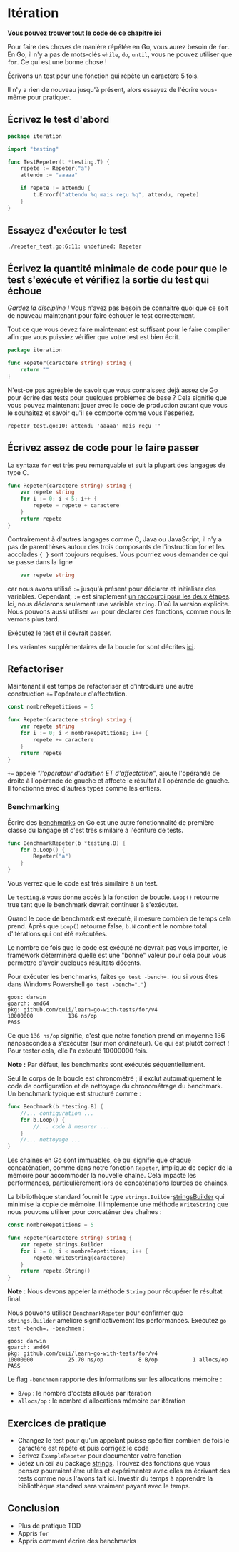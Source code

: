 # Itération

**[Vous pouvez trouver tout le code de ce chapitre ici](https://github.com/quii/learn-go-with-tests/tree/main/for)**

Pour faire des choses de manière répétée en Go, vous aurez besoin de `for`. En Go, il n'y a pas de mots-clés `while`, `do`, `until`, vous ne pouvez utiliser que `for`. Ce qui est une bonne chose !

Écrivons un test pour une fonction qui répète un caractère 5 fois.

Il n'y a rien de nouveau jusqu'à présent, alors essayez de l'écrire vous-même pour pratiquer.

## Écrivez le test d'abord

```go
package iteration

import "testing"

func TestRepeter(t *testing.T) {
	repete := Repeter("a")
	attendu := "aaaaa"

	if repete != attendu {
		t.Errorf("attendu %q mais reçu %q", attendu, repete)
	}
}
```

## Essayez d'exécuter le test

`./repeter_test.go:6:11: undefined: Repeter`

## Écrivez la quantité minimale de code pour que le test s'exécute et vérifiez la sortie du test qui échoue

_Gardez la discipline !_ Vous n'avez pas besoin de connaître quoi que ce soit de nouveau maintenant pour faire échouer le test correctement.

Tout ce que vous devez faire maintenant est suffisant pour le faire compiler afin que vous puissiez vérifier que votre test est bien écrit.

```go
package iteration

func Repeter(caractere string) string {
	return ""
}
```

N'est-ce pas agréable de savoir que vous connaissez déjà assez de Go pour écrire des tests pour quelques problèmes de base ? Cela signifie que vous pouvez maintenant jouer avec le code de production autant que vous le souhaitez et savoir qu'il se comporte comme vous l'espériez.

`repeter_test.go:10: attendu 'aaaaa' mais reçu ''`

## Écrivez assez de code pour le faire passer

La syntaxe `for` est très peu remarquable et suit la plupart des langages de type C.

```go
func Repeter(caractere string) string {
	var repete string
	for i := 0; i < 5; i++ {
		repete = repete + caractere
	}
	return repete
}
```

Contrairement à d'autres langages comme C, Java ou JavaScript, il n'y a pas de parenthèses autour des trois composants de l'instruction for et les accolades `{ }` sont toujours requises. Vous pourriez vous demander ce qui se passe dans la ligne

```go
	var repete string
```

car nous avons utilisé `:=` jusqu'à présent pour déclarer et initialiser des variables. Cependant, `:=` est simplement [un raccourci pour les deux étapes](https://gobyexample.com/variables). Ici, nous déclarons seulement une variable `string`. D'où la version explicite. Nous pouvons aussi utiliser `var` pour déclarer des fonctions, comme nous le verrons plus tard.

Exécutez le test et il devrait passer.

Les variantes supplémentaires de la boucle for sont décrites [ici](https://gobyexample.com/for).

## Refactoriser

Maintenant il est temps de refactoriser et d'introduire une autre construction `+=` l'opérateur d'affectation.

```go
const nombreRepetitions = 5

func Repeter(caractere string) string {
	var repete string
	for i := 0; i < nombreRepetitions; i++ {
		repete += caractere
	}
	return repete
}
```

`+=` appelé _"l'opérateur d'addition ET d'affectation"_, ajoute l'opérande de droite à l'opérande de gauche et affecte le résultat à l'opérande de gauche. Il fonctionne avec d'autres types comme les entiers.

### Benchmarking

Écrire des [benchmarks](https://golang.org/pkg/testing/#hdr-Benchmarks) en Go est une autre fonctionnalité de première classe du langage et c'est très similaire à l'écriture de tests.

```go
func BenchmarkRepeter(b *testing.B) {
	for b.Loop() {
		Repeter("a")
	}
}
```

Vous verrez que le code est très similaire à un test.

Le `testing.B` vous donne accès à la fonction de boucle. `Loop()` retourne true tant que le benchmark devrait continuer à s'exécuter.

Quand le code de benchmark est exécuté, il mesure combien de temps cela prend. Après que `Loop()` retourne false, `b.N` contient le nombre total d'itérations qui ont été exécutées.

Le nombre de fois que le code est exécuté ne devrait pas vous importer, le framework déterminera quelle est une "bonne" valeur pour cela pour vous permettre d'avoir quelques résultats décents.

Pour exécuter les benchmarks, faites `go test -bench=.` (ou si vous êtes dans Windows Powershell `go test -bench="."`)

```text
goos: darwin
goarch: amd64
pkg: github.com/quii/learn-go-with-tests/for/v4
10000000           136 ns/op
PASS
```

Ce que `136 ns/op` signifie, c'est que notre fonction prend en moyenne 136 nanosecondes à s'exécuter \(sur mon ordinateur\). Ce qui est plutôt correct ! Pour tester cela, elle l'a exécuté 10000000 fois.

**Note :** Par défaut, les benchmarks sont exécutés séquentiellement.

Seul le corps de la boucle est chronométré ; il exclut automatiquement le code de configuration et de nettoyage du chronométrage du benchmark. Un benchmark typique est structuré comme :

```go
func Benchmark(b *testing.B) {
	//... configuration ...
	for b.Loop() {
		//... code à mesurer ...
	}
	//... nettoyage ...
}
```

Les chaînes en Go sont immuables, ce qui signifie que chaque concaténation, comme dans notre fonction `Repeter`, implique de copier de la mémoire pour accommoder la nouvelle chaîne. Cela impacte les performances, particulièrement lors de concaténations lourdes de chaînes.

La bibliothèque standard fournit le type `strings.Builder`[stringsBuilder] qui minimise la copie de mémoire.
Il implémente une méthode `WriteString` que nous pouvons utiliser pour concaténer des chaînes :

```go
const nombreRepetitions = 5

func Repeter(caractere string) string {
	var repete strings.Builder
	for i := 0; i < nombreRepetitions; i++ {
		repete.WriteString(caractere)
	}
	return repete.String()
}
```

**Note** : Nous devons appeler la méthode `String` pour récupérer le résultat final.

Nous pouvons utiliser `BenchmarkRepeter` pour confirmer que `strings.Builder` améliore significativement les performances.
Exécutez `go test -bench=. -benchmem` :

```text
goos: darwin
goarch: amd64
pkg: github.com/quii/learn-go-with-tests/for/v4
10000000           25.70 ns/op           8 B/op           1 allocs/op
PASS
```

Le flag `-benchmem` rapporte des informations sur les allocations mémoire :

* `B/op` : le nombre d'octets alloués par itération
* `allocs/op` : le nombre d'allocations mémoire par itération

## Exercices de pratique

* Changez le test pour qu'un appelant puisse spécifier combien de fois le caractère est répété et puis corrigez le code
* Écrivez `ExampleRepeter` pour documenter votre fonction
* Jetez un œil au package [strings](https://golang.org/pkg/strings). Trouvez des fonctions que vous pensez pourraient être utiles et expérimentez avec elles en écrivant des tests comme nous l'avons fait ici. Investir du temps à apprendre la bibliothèque standard sera vraiment payant avec le temps.

## Conclusion

* Plus de pratique TDD
* Appris `for`
* Appris comment écrire des benchmarks

[stringsBuilder]: https://pkg.go.dev/strings#Builder